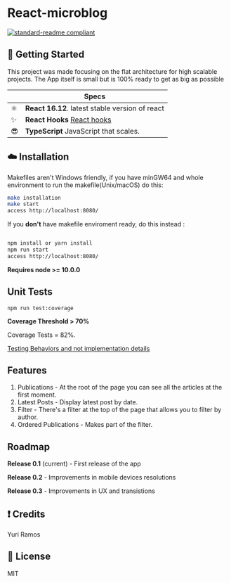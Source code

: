 # React-microblog

[![standard-readme compliant](https://img.shields.io/badge/readme%20style-standard-brightgreen.svg?style=flat-square)](https://github.com/RichardLitt/standard-readme)

## :octopus: Getting Started

This project was made focusing on the flat architecture for high scalable projects. The App itself is small but is 100% ready to get as big as possible


|     | Specs                                                                                                                            |
| --- | -------------------------------------------------------------------------------------------------------------------------------- |
| ⚛️  | **React 16.12**. latest stable version of react                                                                                  |
| ✨  | **React Hooks** [React hooks](https://reactjs.org/docs/hooks-intro.html)                                                         |
| 😎  | **TypeScript** JavaScript that scales.                                                                                           |

## :cloud: Installation

Makefiles aren't Windows friendly, if you have minGW64 and whole environment to run the makefile(Unix/macOS) do this:

```sh
make installation
make start
access http://localhost:8080/
```

If you **don't** have makefile enviroment ready, do this instead :

```sh

npm install or yarn install
npm run start
access http://localhost:8080/
```

**Requires node >= 10.0.0**


## Unit Tests

`npm run test:coverage`

**Coverage Threshold > 70%**

Coverage Tests = 82%.

[Testing Behaviors and not implementation details](https://kentcdodds.com/blog/testing-implementation-details)

## Features

1. Publications - At the root of the page you can see all the articles at the first moment.
2. Latest Posts - Display latest post by date.
3. Filter - There's a filter at the top of the page that allows you to filter by author.
4. Ordered Publications - Makes part of the filter.

## Roadmap

**Release 0.1** (current) - First release of the app

**Release 0.2** - Improvements in mobile devices resolutions

**Release 0.3** - Improvements in UX and transistions

## :exclamation: Credits

Yuri Ramos

## :scroll: License

MIT
